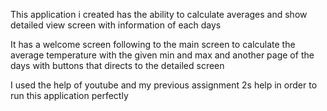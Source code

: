 This application i created has the ability to calculate averages and show detailed view screen with information of each days

It has a welcome screen following to the main screen to calculate the average temperature with the given min and max and another page of the days with buttons that directs to the detailed screen

I used the help of youtube and my previous assignment 2s help in order to run this application perfectly 

